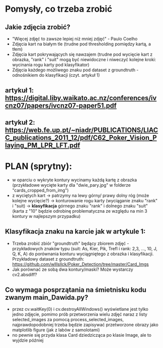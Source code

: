 # Pomysły, co trzeba zrobić

## Jakie zdjęcia zrobić?
* "Więcej zdjęć to zawsze lepiej niż mniej zdjęć" - Paulo Coelho
* Zdjęcia kart na białym tle (trudne pod thresholding pomiędzy kartą, a tłem)
* Zdjęcia kart pokrywających się nawzajem (trudne pod wycięcie kart z obrazka, "rank" i "suit" mogą być niewidoczne i niweczyć kolejne kroki: wycinania rogu karty pod klasyfikator)
* Zdjęcia każdego możliwego znaku pod dataset z groundtruth - odnośnikiem do klasyfikacji (czyt. artykuł 1)

## artykuł 1: https://digital.liby.waikato.ac.nz/conferences/ivcnz07/papers/ivcnz07-paper51.pdf
## artykuł 2: https://web.fe.up.pt/~niadr/PUBLICATIONS/LIACC_publications_2011_12/pdf/C62_Poker_Vision_Playing_PM_LPR_LFT.pdf


# PLAN (sprytny): 
* w oparciu o wykryte kontury wycinamy każdą kartę z obrazka (przykładowe wycięte karty dla "dwie_pary.jpg" w folderze "cards_cropped_from_img")
* z wyciętych kart -> patrzymy na lewy górny/ prawy dolny róg (może kolejne wycięcie?) -> konturowanie rogu karty (wyciąganie znaku "rank" i "suit) -> **klasyfikacja** górnego znaku "rank" i dolnego znaku "suit" (karta z "10" będzie odrobinę problematyczna ze względu na min 3 kontury w najlepszym przypadku)


## Klasyfikacja znaku na karcie jak w artykule 1:
* Trzeba zrobić zbiór "groundtruth" będący zbiorem zdjęć - przykładowych znaków typu (suit: As, Kier, Pik, Trefl i rank: 2,3, ..., 10, J, Q, K, A) do porównania konturu wyciągniętego z obrazka i klasyfikacji. Przykładowy dataset z groundtruth: https://github.com/wlllsllck/Poker_Detection/tree/master/Card_Imgs
* Jak porównać ze sobą dwa kontury/maski? Może wystarczy cv2.absdiff?

## Co wymaga posprzątania na śmietnisku kodu zwanym main_Dawida.py?
* przez cv.waitKey(0) i cv.destroyAllWindows() wyświetlane jest tylko jedno zdjęcie, pomimo prób przetworzenia wielu zdjęć naraz z listy selected_images za pomocą process_selected_images, najprawdopodobniej trzeba będzie zapisywać przetworzone obrazy jako matplotlib figure (jak z labów z samolotami)
* no pewnie się przyda klasa Card dziedzicząca po klasie Image, ale to wyjdzie później
